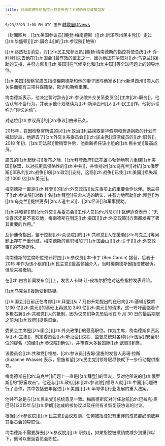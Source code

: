 ```yaml
---
title: 对梅南德斯的指控让拜登失去了关键的外交政策盟友
---
```

`9/23/2023 1:08 PM UTC 宝尹` [轉載自GNews](https://gnews.org/articles/1730734)

  
（封面图片：[[zh:美国参议员]]鲍勃·梅南德斯（[[zh:新泽西州民主党]]）走过[[zh:华盛顿]][[zh:国会山]]的[[zh:参议院]]地铁）

[[zh:路透社]]消息，对[[zh:民主党参议员]]鲍勃·梅南德斯的指控将使总统[[zh:乔·拜登]]失去他在[[zh:国会]]最有效的盟友之一，因为他正在争取对[[zh:乌克兰]]援助的支持，并努力恢复[[zh:美国]]在气候变化和[[zh:中国]]等全球问题上的领导地位。

[[zh:美国]]检察官周五指控梅南德斯和他的妻子因与他家乡[[zh:新泽西州]]商人的关系而犯有三项共谋贿赂、欺诈和勒索重罪。

梅南德斯表示，他决定暂时辞去[[zh:参议院外交关系委员会]]主席[[zh:职务]]。他否认有不当行为，并表示他计划继续为[[zh:新泽西州]]人[[zh:民工]]作，他将诉讼称为“诽谤运动”。

对这位[[zh:参议员]]的[[zh:争议]]由来已久。

2015年，在因检察官所说的以[[zh:政治]]利益换取豪华假期和竞选捐款的计划而被起诉后，他辞去了[[zh:外交关系委员会]][[zh:民主党]]资深成员的[[zh:职务]]。2018 年初，[[zh:司法部]]撤销案件后，他重新担任该小组的[[zh:民主党]]最高成员。

周五的[[zh:起诉书]]发布之际，[[zh:拜登政府]]正在雄心勃勃地努力重建[[zh:美国]]联盟，以对抗更具侵略性的[[zh:中共]]，并维持对[[zh:乌克兰]]对抗[[zh:俄罗斯]]军队的[[zh:战争]]的[[zh:政治]]支持，这场[[zh:战争]]已使[[zh:美国]]损失超过 1000 亿[[zh:美元]]。

梅南德斯一直是[[zh:拜登]]的[[zh:外交政策]]优先事项上的重要合作伙伴。他主导了[[zh:参议院]]对数十名[[zh:拜登]]任命人选的确认，并有力地帮助[[zh:拜登]]为[[zh:乌克兰]]提供更多[[zh:人道主义]]、[[zh:经济]]和军事援助。

[[zh:共和党]]前[[zh:外交关系委员会]]工作人员[[zh:丹尼尔]]·瓦伊迪奇表示：“无论喜欢还是不喜欢他，梅南德斯在制定[[zh:美国]][[zh:外交政策]]方面都发挥了极其重要的作用。”

瓦伊迪奇指出，鉴于控制[[zh:众议院]]的[[zh:共和党]]人在援助[[zh:乌克兰]]等问题上存在严重分歧，梅南德斯的离职增加了[[zh:国会山]][[zh:关于]][[zh:外交政策]]的不确定性。

梅南德斯的主席职位预计将由[[zh:参议员]]本·卡丁 (Ben Cardin) 接替，后者于 2015 年作为该小组的[[zh:民主党]]最高领袖介入，当时梅南德斯因指控被起诉，但后来被撤销。

在[[zh:白宫新闻发布会]]上，发言人卡琳·让-皮埃尔拒绝对这些指控发表评论。

[[zh:乌克兰]]援助受到质疑。

[[zh:国会]]目前正在考虑[[zh:拜登]]从 7 月份开始提出的在已向[[zh:基辅]]拨款 1,130 亿[[zh:美元]]的基础上再追加 240 亿[[zh:美元]]的请求，这一呼吁面临着许多极右翼[[zh:共和党]]人的抵制，因为议员们争先恐后地在 9 月 30 日的最后期限之前为[[zh:政府]]提供资金。

委员会主席是[[zh:国会]][[zh:外交政策]]的最高职位。作为主席，梅南德斯负责起草[[zh:立法]]、制定委员会[[zh:听证会]]议程、监督总统对各种[[zh:国家]]安全职位的提名（须经[[zh:参议院]]确认），并审查大多数国际[[zh:武器]]销售。

该委员会[[zh:共和党]]领袖、[[zh:参议员]]吉姆·里施的发言人苏珊·拉斯 (Suzanne Wrasse) 表示，里施希望[[zh:民主党]]领导层尽快就下一步行动提供指导。

梅南德斯在[[zh:乌克兰]]问题上一直是[[zh:拜登]]的盟友，反对他所说的[[zh:俄罗斯]]的“野蛮攻击”。他还与[[zh:政府]]和[[zh:参议院]]领导人就[[zh:中国]]问题进行了合作，其中包括去年促进[[zh:美国]][[zh:半导体]]行业发展的重大法案。

他并不总是与[[zh:民主党]]总统意见一致。梅南德斯反对时任总统[[zh:巴拉克·奥巴马]]2015年与[[zh:伊朗]]达成的核协议以及任何有关恢复该协议的讨论。

根据[[zh:参议院]][[zh:民主党]]会议规则，任何被指控犯有重罪的成员都必须放弃其委员会领导职位。

梅南德斯不需要辞去[[zh:参议院]][[zh:职务]]，如果指控被撤销或减少到重罪以下，他可以重返委员会职位。
